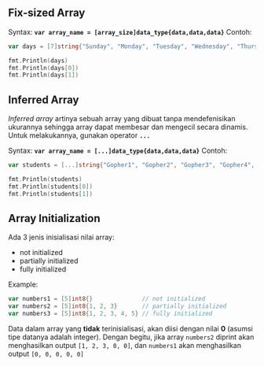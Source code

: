## Fix-sized Array

Syntax: **`var array_name = [array_size]data_type{data,data,data}`**
Contoh:

```go
var days = [7]string{"Sunday", "Monday", "Tuesday", "Wednesday", "Thursday", "Friday", "Saturday"}

fmt.Println(days)
fmt.Println(days[0])
fmt.Println(days[1])
```

## Inferred Array

*Inferred array* artinya sebuah array yang dibuat tanpa mendefenisikan ukurannya sehingga array dapat membesar dan mengecil secara dinamis. Untuk melakukannya, gunakan operator **`...`**

Syntax: **`var array_name = [...]data_type{data,data,data}`**
Contoh:

```go
var students = [...]string{"Gopher1", "Gopher2", "Gopher3", "Gopher4", "Gopher5", "Gopher6", "Gopher7"}

fmt.Println(students)
fmt.Println(students[0])
fmt.Println(students[1])
```

## Array Initialization

Ada 3 jenis inisialisasi nilai array:

- not initialized
- partially initialized
- fully initialized

Example:

```go
var numbers1 = [5]int8{}              // not initialized
var numbers2 = [5]int8{1, 2, 3}       // partially initialized
var numbers3 = [5]int8{1, 2, 3, 4, 5} // fully initialized
```

Data dalam array yang **tidak** terinisialisasi, akan diisi dengan nilai **0** (asumsi tipe datanya adalah integer). Dengan begitu, jika array `numbers2` diprint akan menghasilkan output `[1, 2, 3, 0, 0]`, dan `numbers1` akan menghasilkan output `[0, 0, 0, 0, 0]`